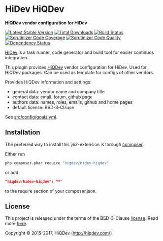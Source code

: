 # HiDev HiQDev

**HiQDev vendor configuration for HiDev**

[![Latest Stable Version](https://poser.pugx.org/hiqdev/hidev-hiqdev/v/stable)](https://packagist.org/packages/hiqdev/hidev-hiqdev)
[![Total Downloads](https://poser.pugx.org/hiqdev/hidev-hiqdev/downloads)](https://packagist.org/packages/hiqdev/hidev-hiqdev)
[![Build Status](https://img.shields.io/travis/hiqdev/hidev-hiqdev.svg)](https://travis-ci.org/hiqdev/hidev-hiqdev)
[![Scrutinizer Code Coverage](https://img.shields.io/scrutinizer/coverage/g/hiqdev/hidev-hiqdev.svg)](https://scrutinizer-ci.com/g/hiqdev/hidev-hiqdev/)
[![Scrutinizer Code Quality](https://img.shields.io/scrutinizer/g/hiqdev/hidev-hiqdev.svg)](https://scrutinizer-ci.com/g/hiqdev/hidev-hiqdev/)
[![Dependency Status](https://www.versioneye.com/php/hiqdev:hidev-hiqdev/dev-master/badge.svg)](https://www.versioneye.com/php/hiqdev:hidev-hiqdev/dev-master)

[HiDev](https://github.com/hiqdev/hidev) is a task runner, code generator and build tool for easier continuos integration.

This plugin provides [HiQDev](https://github.com/hiqdev) vendor configuration for HiDev.
Used for HiQDev packages. Can be used as template for configs of other vendors.

Provides HiQDev information and settings:

- general data: vendor name and company title
- contact data: email, forum, github page
- authors data: names, roles, emails, github and home pages
- default license: BSD-3-Clause

See [src/config/goals.yml](src/config/goals.yml).

## Installation

The preferred way to install this yii2-extension is through [composer](http://getcomposer.org/download/).

Either run

```sh
php composer.phar require "hiqdev/hidev-hiqdev"
```

or add

```json
"hiqdev/hidev-hiqdev": "*"
```

to the require section of your composer.json.

## License

This project is released under the terms of the BSD-3-Clause [license](LICENSE).
Read more [here](http://choosealicense.com/licenses/bsd-3-clause).

Copyright © 2015-2017, HiQDev (http://hiqdev.com/)
